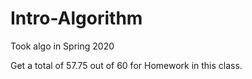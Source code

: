 # Intro-Algorithm

Took algo in Spring 2020

Get a total of 57.75 out of 60 for Homework in this class. 

